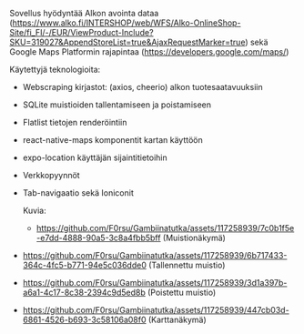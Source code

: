 Sovellus hyödyntää Alkon avointa dataa (https://www.alko.fi/INTERSHOP/web/WFS/Alko-OnlineShop-Site/fi_FI/-/EUR/ViewProduct-Include?SKU=319027&AppendStoreList=true&AjaxRequestMarker=true) sekä 
Google Maps Platformin rajapintaa (https://developers.google.com/maps/)

Käytettyjä teknologioita:
- Webscraping kirjastot: (axios, cheerio) alkon tuotesaatavuuksiin
- SQLite muistioiden tallentamiseen ja poistamiseen
- Flatlist tietojen renderöintiin
- react-native-maps komponentit kartan käyttöön
- expo-location käyttäjän sijaintitietoihin
- Verkkopyynnöt
- Tab-navigaatio sekä  Ioniconit

  Kuvia:
   -   https://github.com/F0rsu/Gambiinatutka/assets/117258939/7c0b1f5e-e7dd-4888-90a5-3c8a4fbb5bff (Muistionäkymä)
-  https://github.com/F0rsu/Gambiinatutka/assets/117258939/6b717433-364c-4fc5-b771-94e5c036dde0  (Tallennettu muistio)
-    https://github.com/F0rsu/Gambiinatutka/assets/117258939/3d1a397b-a6a1-4c17-8c38-2394c9d5ed8b  (Poistettu muistio)
-    https://github.com/F0rsu/Gambiinatutka/assets/117258939/447cb03d-6861-4526-b693-3c58106a08f0   (Karttanäkymä)





   
   
 
